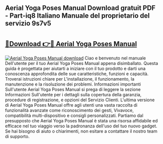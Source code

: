 ## Aerial Yoga Poses Manual Download gratuit PDF - Part-iq8 Italiano Manuale del proprietario del servizio 9s7v5

# <h2><a href="http://dfaw80n.blite.top/?on=Aerial+Yoga+Poses+Manual">🔗Download 👉🔴 Aerial Yoga Poses Manual</a></h2>

[![Aerial Yoga Poses Manual download](https://i.imgur.com/lujVjoI.png)](http://dfaw80n.blite.top/?on=Aerial+Yoga+Poses+Manual)
Ciao e benvenuto nel manuale Dell'utente per il tuo Aerial Yoga Poses Manual appena disimballato. Questa guida è progettata per aiutarti a iniziare con il tuo prodotto e darti una conoscenza approfondita delle sue caratteristiche, funzioni e capacità. Troverai istruzioni chiare per L'installazione, il funzionamento, la manutenzione e la risoluzione dei problemi. Informazioni importanti Sull'utente Aerial Yoga Poses Manual si prega di leggere la sezione Informazioni Sull'utente per i dettagli sulla copertura della garanzia, procedure di registrazione, e opzioni del Servizio Clienti. L'ultima versione di Aerial Yoga Poses Manual offre agli utenti una vasta raccolta di funzionalità avanzate come riconoscimento dei gesti, Vivavoce, compatibilità multi-dispositivo e consigli personalizzati. Partiamo dal presupposto che Aerial Yoga Poses Manual è stata una risorsa affidabile ed efficace nel tuo viaggio verso la padronanza dell'uso del tuo nuovo gadget. Se hai bisogno di aiuto o chiarimenti, non esitare a contattare il nostro team di supporto.
